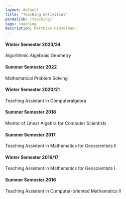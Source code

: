 ```yaml
---
layout: default
title: "Teaching Activities"
permalink: /teaching/
tags: teaching
description: Matthias Himmelmann
---
```

<h4>Winter Semester 2023/24</h4>
  Algorithmic Algebraic Geometry
<h4>Summer Semester 2022</h4>
  Mathematical Problem Solving
<h4>Winter Semester 2020/21</h4>
  Teaching Assistant in Computeralgebra
<h4>Summer Semester 2018</h4>
  Mentor of Linear Algebra for Computer Scientists
<h4>Summer Semester 2017</h4>
  Teaching Assistent in Mathematics for Geoscientists II
<h4>Winter Semester 2016/17</h4>
  Teaching Assistent in Mathematics for Geoscientists I
<h4>Summer Semester 2016</h4>
  Teaching Assistent in Computer-oriented Mathematics II
